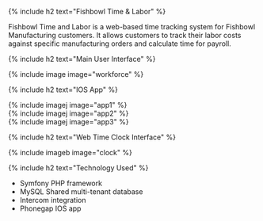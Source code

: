 {% include h2 text="Fishbowl Time & Labor" %}

Fishbowl Time and Labor is a web-based time tracking system for Fishbowl Manufacturing customers. It allows customers to track their labor costs against specific manufacturing orders and calculate time for payroll.

{% include h2 text="Main User Interface" %}

{% include image image="workforce" %}

{% include h2 text="IOS App" %}

<div class="row cards">
  <div class="col-xs-4">
    {% include imagej image="app1" %}
  </div>
  <div class="col-xs-4">
    {% include imagej image="app2" %}
  </div>
  <div class="col-xs-4">
    {% include imagej image="app3" %}
  </div>
</div>

{% include h2 text="Web Time Clock Interface" %}

{% include imageb image="clock" %}

{% include h2 text="Technology Used" %}

- Symfony PHP framework
- MySQL Shared multi-tenant database
- Intercom integration
- Phonegap IOS app
